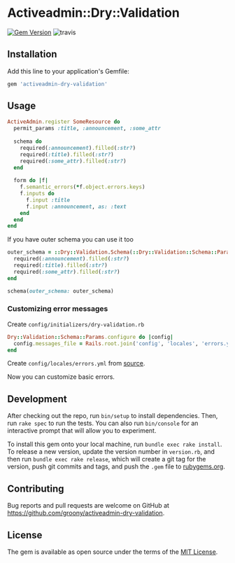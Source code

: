 # Activeadmin::Dry::Validation

[![Gem Version](https://badge.fury.io/rb/activeadmin-dry-validation.svg)](https://badge.fury.io/rb/activeadmin-dry-validation) ![travis](https://travis-ci.com/groony/activeadmin-dry-validation.svg?branch=master)

## Installation

Add this line to your application's Gemfile:

```ruby
gem 'activeadmin-dry-validation'
```

## Usage

```ruby
ActiveAdmin.register SomeResource do
  permit_params :title, :announcement, :some_attr
  
  schema do
    required(:announcement).filled(:str?)
    required(:title).filled(:str?)
    required(:some_attr).filled(:str?)
  end
  
  form do |f|
    f.semantic_errors(*f.object.errors.keys)
    f.inputs do
      f.input :title
      f.input :announcement, as: :text
    end
  end
end
```

If you have outer schema you can use it too

```ruby
outer_schema = ::Dry::Validation.Schema(::Dry::Validation::Schema::Params) do
  required(:announcement).filled(:str?)
  required(:title).filled(:str?)
  required(:some_attr).filled(:str?)
end

schema(outer_schema: outer_schema)
```

### Customizing error messages

Create `config/initializers/dry-validation.rb`


```ruby
Dry::Validation::Schema::Params.configure do |config|
  config.messages_file = Rails.root.join('config', 'locales', 'errors.yml')
end
```

Create `config/locales/errors.yml` from [source](https://github.com/dry-rb/dry-validation/blob/master/config/errors.yml).

Now you can customize basic errors.


## Development

After checking out the repo, run `bin/setup` to install dependencies. Then, run `rake spec` to run the tests. You can also run `bin/console` for an interactive prompt that will allow you to experiment.

To install this gem onto your local machine, run `bundle exec rake install`. To release a new version, update the version number in `version.rb`, and then run `bundle exec rake release`, which will create a git tag for the version, push git commits and tags, and push the `.gem` file to [rubygems.org](https://rubygems.org).

## Contributing

Bug reports and pull requests are welcome on GitHub at https://github.com/groony/activeadmin-dry-validation.

## License

The gem is available as open source under the terms of the [MIT License](https://opensource.org/licenses/MIT).
